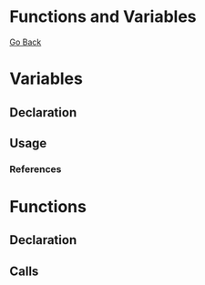 Functions and Variables
====
[Go Back](./spec.md)

# Variables

## Declaration


## Usage

### References

# Functions

## Declaration

## Calls